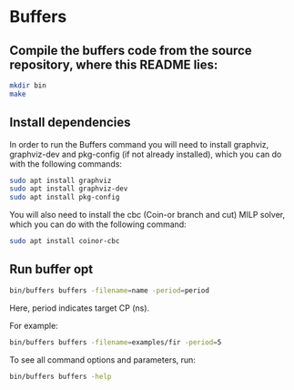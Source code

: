 # Buffers


## Compile the buffers code from the source repository, where this README lies:

```bash
mkdir bin
make
```

## Install dependencies

In order to run the Buffers command you will need to install graphviz, graphviz-dev and pkg-config
(if not already installed), which you can do with the following commands:

```bash
sudo apt install graphviz
sudo apt install graphviz-dev
sudo apt install pkg-config
```

You will also need to install the cbc (Coin-or branch and cut) MILP solver, which you can do with the following command:

```bash
sudo apt install coinor-cbc
```

## Run buffer opt

```bash
bin/buffers buffers -filename=name -period=period 
```

Here, period indicates target CP (ns).

For example:
```bash
bin/buffers buffers -filename=examples/fir -period=5
```

To see all command options and parameters, run:
```bash
bin/buffers buffers -help
```
